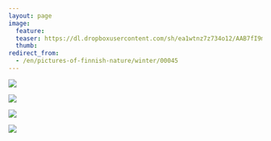 ```yaml
---
layout: page
image:
  feature:
  teaser: https://dl.dropboxusercontent.com/sh/ea1wtnz7z734o12/AAB7fI9mCU6MQnXLOVL521x9a/luontokuvat/talvi/3/DS44290-245px.jpg
  thumb:
redirect_from:
  - /en/pictures-of-finnish-nature/winter/00045
---
```


[![](https://dl.dropboxusercontent.com/sh/ea1wtnz7z734o12/AABpBusjJ9FVDxNq4IY92q3ta/luontokuvat/talvi/3/DS44267-800px.jpg)](https://dl.dropboxusercontent.com/sh/ea1wtnz7z734o12/AADZCE0tL7rorvSpoI6Qxvbya/luontokuvat/talvi/3/DS44267.jpg)

[![](https://dl.dropboxusercontent.com/sh/ea1wtnz7z734o12/AACcPmd1B8fcAT57TZHaI9Eqa/luontokuvat/talvi/3/DS44280-800px.jpg)](https://dl.dropboxusercontent.com/sh/ea1wtnz7z734o12/AAAT1wrTM6CNOfJTeb0kcjS2a/luontokuvat/talvi/3/DS44280.jpg)

[![](https://dl.dropboxusercontent.com/sh/ea1wtnz7z734o12/AACQAcVVvNzeDElVXdLkDVxLa/luontokuvat/talvi/3/DS44290-800px.jpg)](https://dl.dropboxusercontent.com/sh/ea1wtnz7z734o12/AADdu-hJz7AhZYqj3bg8D21ba/luontokuvat/talvi/3/DS44290.jpg)

[![](https://dl.dropboxusercontent.com/sh/ea1wtnz7z734o12/AADm3tVDOBmiJGnwzC5alN2Ia/luontokuvat/talvi/3/DS44283-800px.jpg)](https://dl.dropboxusercontent.com/sh/ea1wtnz7z734o12/AABOsvPiWkKFCnlyPBvGECUWa/luontokuvat/talvi/3/DS44283.jpg)
